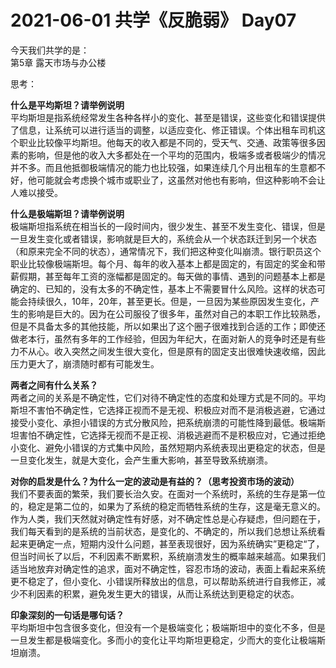 # 2021-06-01 共学《反脆弱》 Day07
今天我们共学的是：  
第5章 露天市场与办公楼

思考：

**什么是平均斯坦？请举例说明**  
平均斯坦是指系统经常发生各种各样小的变化、甚至是错误，这些变化和错误提供了信息，让系统可以进行适当的调整，以适应变化、修正错误。个体出租车司机这个职业比较像平均斯坦。他每天的收入都是不同的，受天气、交通、政策等很多因素的影响，但是他的收入大多都处在一个平均的范围内，极端多或者极端少的情况并不多。而且他抵御极端情况的能力也比较强，如果连续几个月出租车的生意都不好，他可能就会考虑换个城市或职业了，这虽然对他也有影响，但这种影响不会让人难以接受。

**什么是极端斯坦？请举例说明**  
极端斯坦指系统在相当长的一段时间内，很少发生、甚至不发生变化、错误，但是一旦发生变化或者错误，影响就是巨大的，系统会从一个状态跃迁到另一个状态（和原来完全不同的状态），通常情况下，我们把这种变化叫崩溃。银行职员这个职业比较像极端斯坦。每个月、每年的收入基本上都是固定的，有固定的奖金和带薪假期，甚至每年工资的涨幅都是固定的。每天做的事情、遇到的问题基本上都是确定的、已知的，没有太多的不确定性，基本上不需要冒什么风险。这样的状态可能会持续很久，10年，20年，甚至更长。但是，一旦因为某些原因发生变化，产生的影响是巨大的。因为在公司服役了很多年，虽然对自己的本职工作比较熟悉，但是不具备太多的其他技能，所以如果出了这个圈子很难找到合适的工作；即使还做老本行，虽然有多年的工作经验，但因为年纪大，在面对新人的竞争时还是有些力不从心。收入突然之间发生很大变化，但是原有的固定支出很难快速收缩，因此压力更大了，崩溃随时都有可能发生。

**两者之间有什么关系？**  
两者之间的关系是不确定性，它们对待不确定性的态度和处理方式是不同的。平均斯坦不害怕不确定性，它选择正视而不是无视、积极应对而不是消极逃避，它通过接受小变化、承担小错误的方式分散风险，把系统崩溃的可能性降到最低。极端斯坦害怕不确定性，它选择无视而不是正视、消极逃避而不是积极应对，它通过拒绝小变化、避免小错误的方式集中风险，虽然短期内系统表现出更稳定的状态，但是一旦变化发生，就是大变化，会产生重大影响，甚至导致系统崩溃。

**对你的启发是什么？为什么⼀定的波动是有益的？（思考投资市场的波动）**  
我们不要表面的繁荣，我们要长治久安。在面对一个系统时，系统的生存是第一位的，稳定是第二位的，如果为了系统的稳定而牺牲系统的生存，这是毫无意义的。作为人类，我们天然就对确定性有好感，对不确定性总是心存疑虑，但问题在于，我们每天看到的是系统的当前状态，是变化的、不确定的，所以我们总想让系统看起来更确定一点，短期内没什么问题，甚至表现很好，因为系统确实”更稳定“了，但当时间长了以后，不利因素不断累积，系统崩溃发生的概率越来越高。如果我们适当地放弃对确定性的追求，面对不确定性，容忍市场的波动，表面上看起来系统更不稳定了，但小变化、小错误所释放出的信息，可以帮助系统进行自我修正，减少不利因素的积累，避免发生更大的错误，从而让系统达到更稳定的状态。

**印象深刻的⼀句话是哪句话？**  
平均斯坦中包含很多变化，但没有一个是极端变化；极端斯坦中的变化不多，但是一旦发生都是极端变化。多而小的变化让平均斯坦更稳定，少而大的变化让极端斯坦崩溃。


